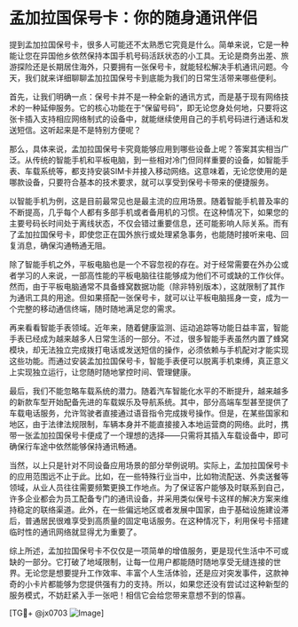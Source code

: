 # 孟加拉国保号卡：你的随身通讯伴侣

提到孟加拉国保号卡，很多人可能还不太熟悉它究竟是什么。简单来说，它是一种能让您在异国他乡依然保持本国手机号码活跃状态的小工具。无论是商务出差、旅游探险还是长期居住海外，只要拥有一张保号卡，就能轻松解决手机通讯问题。今天，我们就来详细聊聊孟加拉国保号卡到底能为我们的日常生活带来哪些便利。

首先，让我们明确一点：保号卡并不是一种全新的通讯方式，而是基于现有网络技术的一种延伸服务。它的核心功能在于“保留号码”，即无论您身处何地，只要将这张卡插入支持相应网络制式的设备中，就能继续使用自己的手机号码进行通话和发送短信。这听起来是不是特别方便呢？

那么，具体来说，孟加拉国保号卡究竟能够应用到哪些设备上呢？答案其实相当广泛。从传统的智能手机和平板电脑，到一些相对冷门但同样重要的设备，如智能手表、车载系统等，都支持安装SIM卡并接入移动网络。这意味着，无论您使用的是哪款设备，只要符合基本的技术要求，就可以享受到保号卡带来的便捷服务。

以智能手机为例，这是目前最常见也是最主流的应用场景。随着智能手机普及率的不断提高，几乎每个人都有多部手机或者备用机的习惯。在这种情况下，如果您的主要号码长时间处于离线状态，不仅会错过重要信息，还可能影响人际关系。而有了孟加拉国保号卡，即使您正在国外旅行或处理紧急事务，也能随时接听来电、回复消息，确保沟通畅通无阻。

除了智能手机之外，平板电脑也是一个不容忽视的存在。对于经常需要在外办公或者学习的人来说，一部高性能的平板电脑往往能够成为他们不可或缺的工作伙伴。然而，由于平板电脑通常不具备蜂窝数据功能（除非特别版本），这就限制了其作为通讯工具的用途。但如果搭配一张保号卡，就可以让平板电脑摇身一变，成为一个完整的移动通信终端，随时随地满足您的需求。

再来看看智能手表领域。近年来，随着健康监测、运动追踪等功能日益丰富，智能手表已经成为越来越多人日常生活的一部分。不过，很多智能手表虽然内置了蜂窝模块，却无法独立完成拨打电话或发送短信的操作，必须依赖与手机配对才能实现这些功能。而通过安装孟加拉国保号卡，智能手表便可以脱离手机束缚，真正意义上实现独立运行，让您随时随地掌控时间、管理健康。

最后，我们不能忽略车载系统的潜力。随着汽车智能化水平的不断提升，越来越多的新款车型开始配备先进的车载娱乐及导航系统。其中，部分高端车型甚至提供了车载电话服务，允许驾驶者直接通过语音指令完成拨号操作。但是，在某些国家和地区，由于法律法规限制，车辆本身并不能直接接入本地运营商的网络。此时，携带一张孟加拉国保号卡便成了一个理想的选择——只需将其插入车载设备中，即可确保行车途中依然能够保持通讯畅通。

当然，以上只是针对不同设备应用场景的部分举例说明。实际上，孟加拉国保号卡的应用范围远不止于此。比如，在一些特殊行业当中，比如物流配送、外卖送餐等领域，从业人员往往需要频繁更换工作地点。为了保证客户能够及时联系到自己，许多企业都会为员工配备专门的通讯设备，并采用类似保号卡这样的解决方案来维持稳定的联络渠道。此外，在一些偏远地区或者发展中国家，由于基础设施建设滞后，普通居民很难享受到高质量的固定电话服务。在这种情况下，利用保号卡搭建临时性的通讯网络就显得尤为重要了。

综上所述，孟加拉国保号卡不仅仅是一项简单的增值服务，更是现代生活中不可或缺的一部分。它打破了地域限制，让每一位用户都能随时随地享受无缝连接的世界。无论您是想要提升工作效率、丰富个人生活体验，还是应对突发事件，这款神奇的小卡片都能够为您提供强有力的支持。所以，如果您还没有尝试过这种新型的服务模式，不妨赶紧入手一张吧！相信它会给您带来意想不到的惊喜。

[TG💪+ @jx0703 ![Image](https://github.com/user-attachments/assets/dbca1d08-cadb-493c-b0ec-ad6f7a83f270)]